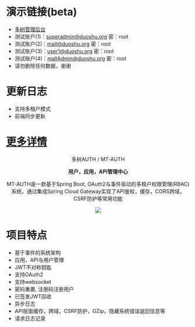 # 演示链接(beta)
- [多树管理后台](https://admin.duoshu.org/index.html)
- 测试账户(1)：superadmin@duoshu.org 密：root
- 测试账户(2)：mall@duoshu.org 密：root
- 测试账户(3)：user1@duoshu.org 密：root
- 测试账户(4)：mallAdmin@duoshu.org 密：root
- 请勿删除任何数据，谢谢
# 更新日志
- 支持多租户模式
- 前端同步更新
# [更多详情](https://github.com/publicdevop2019/mt-auth/projects/1)
<p align="center" >
    多树AUTH / MT-AUTH
</p>
<p align="center">
  <strong>用户，应用，API管理中心</strong>
</p>
<p align="center">
  MT-AUTH是一款基于Spring Boot, OAuth2与事件驱动的多租户权限管理(RBAC)系统，通过集成Spring Cloud Gateway实现了API鉴权，缓存，CORS跨域，CSRF防护等常用功能
</p>

<p align="center">
    <img src="https://img.shields.io/github/last-commit/publicdevop2019/mt-auth.svg?style=flat-square" />
</p>

# 项目特点
- 基于事件的系统架构
- 应用，API与用户管理  
- JWT不对称钥匙
- 支持OAuth2 
- 支持websocket
- 密码重置, 注册码注册用户
- 已签发JWT回收
- 异步日志
- API层面缓存，跨域，CSRF防护，GZip，隐藏系统错误返回信息等
- 请求日志记录